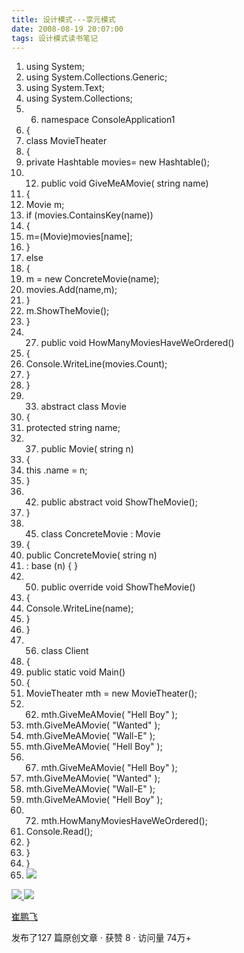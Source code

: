```yaml
---
title: 设计模式---享元模式
date: 2008-08-19 20:07:00
tags: 设计模式读书笔记
---
```

  1. using  System; 
  2. using  System.Collections.Generic; 
  3. using  System.Text; 
  4. using  System.Collections; 
  5.   6. namespace  ConsoleApplication1 
  7. { 
  8. class  MovieTheater 
  9. { 
  10. private  Hashtable movies=  new  Hashtable(); 
  11.   12. public  void  GiveMeAMovie(  string  name) 
  13. { 
  14. Movie m; 
  15. if  (movies.ContainsKey(name)) 
  16. { 
  17. m=(Movie)movies[name]; 
  18. } 
  19. else 
  20. { 
  21. m =  new  ConcreteMovie(name); 
  22. movies.Add(name,m); 
  23. } 
  24. m.ShowTheMovie(); 
  25. } 
  26.   27. public  void  HowManyMoviesHaveWeOrdered() 
  28. { 
  29. Console.WriteLine(movies.Count); 
  30. } 
  31. } 
  32.   33. abstract  class  Movie 
  34. { 
  35. protected  string  name; 
  36.   37. public  Movie(  string  n) 
  38. { 
  39. this  .name = n; 
  40. } 
  41.   42. public  abstract  void  ShowTheMovie(); 
  43. } 
  44.   45. class  ConcreteMovie : Movie 
  46. { 
  47. public  ConcreteMovie(  string  n) 
  48. :  base  (n) { } 
  49.   50. public  override  void  ShowTheMovie() 
  51. { 
  52. Console.WriteLine(name); 
  53. } 
  54. } 
  55.   56. class  Client 
  57. { 
  58. public  static  void  Main() 
  59. { 
  60. MovieTheater mth =  new  MovieTheater(); 
  61.   62. mth.GiveMeAMovie(  "Hell Boy"  ); 
  63. mth.GiveMeAMovie(  "Wanted"  ); 
  64. mth.GiveMeAMovie(  "Wall-E"  ); 
  65. mth.GiveMeAMovie(  "Hell Boy"  ); 
  66.   67. mth.GiveMeAMovie(  "Hell Boy"  ); 
  68. mth.GiveMeAMovie(  "Wanted"  ); 
  69. mth.GiveMeAMovie(  "Wall-E"  ); 
  70. mth.GiveMeAMovie(  "Hell Boy"  ); 
  71.   72. mth.HowManyMoviesHaveWeOrdered(); 
  73. Console.Read(); 
  74. } 
  75. } 
  76. } 
  77. ![](https://p-blog.csdn.net/images/p_blog_csdn_net/cuipengfei1/EntryImages/20080819/ClassDiagram1.jpg)



[ ![](https://profile.csdnimg.cn/5/2/5/3_cuipengfei1)
![](https://g.csdnimg.cn/static/user-reg-year/1x/11.png)
](https://blog.csdn.net/cuipengfei1)

[ 崔鹏飞 ](https://blog.csdn.net/cuipengfei1)

发布了127 篇原创文章  ·  获赞 8  ·  访问量 74万+

